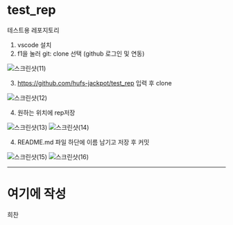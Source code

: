 # test_rep
테스트용 레포지토리

1. vscode 설치
2. f1을 눌러 git: clone 선택 (github 로그인 및 연동)

![스크린샷(11)](https://github.com/hufs-jackpot/test_rep/assets/47132589/6c98a4e8-dfa0-4835-be56-ead658011018)

3. https://github.com/hufs-jackpot/test_rep 입력 후 clone

![스크린샷(12)](https://github.com/hufs-jackpot/test_rep/assets/47132589/b2dad1cc-b5f6-4f3e-8b15-d43cf77ff226)

4. 원하는 위치에 rep저장

![스크린샷(13)](https://github.com/hufs-jackpot/test_rep/assets/47132589/80d99dd4-846e-42d7-92a2-3d79e568ed5a)
![스크린샷(14)](https://github.com/hufs-jackpot/test_rep/assets/47132589/a93e859f-7864-4aa4-a743-4946d93b4e20)

4. README.md 파일 하단에 이름 남기고 저장 후 커밋

![스크린샷(15)](https://github.com/hufs-jackpot/test_rep/assets/47132589/ad8922b2-5fbb-489d-a40d-8183c14e645c)
![스크린샷(16)](https://github.com/hufs-jackpot/test_rep/assets/47132589/30e483a8-b09f-4251-a3d0-6de933590c69)

---
# 여기에 작성

희찬
